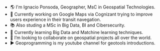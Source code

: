 - 🌎 I'm Ignacio Ponsoda, Geographer, MsC in Geospatial Technologies.
- 🔭 Currently working on Google Maps via Cognizant trying to improve users experience in their transit navegation.
- 📚 Also studing a MSc in Big Data, BI and Cibersecurity.
- 🌱 Currently learning Big Data and Matchine learning techniques.
- 👯 I’m looking to collaborate on geospatial projects all over the world.
- ▶️ Geoprogramming is my youtube channel for geotools introductions.

